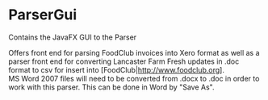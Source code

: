ParserGui
=========

Contains the JavaFX GUI to the Parser

Offers front end for parsing FoodClub invoices into Xero format as well as a parser front end for
converting Lancaster Farm Fresh updates in .doc format to csv for insert into [FoodClub|http://www.foodclub.org].  
MS Word 2007 files will need to be converted from .docx to .doc in order to work with this parser.  This can be done in
Word by "Save As".
